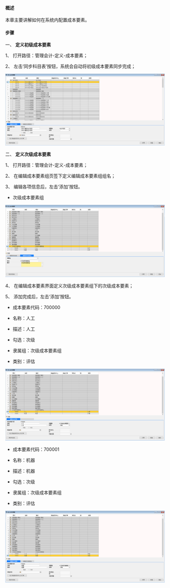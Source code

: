 #### **概述**

本章主要讲解如何在系统内配置成本要素。

#### **步骤**

一、 **定义初级成本要素**

1、 打开路径：管理会计-定义-成本要素；

2、 左击‘同步科目表’按钮，系统会自动将初级成本要素同步完成；

![img](images/pz11.1.png) 

二、 **定义次级成本要素**

1、 打开路径：管理会计-定义-成本要素；

2、 在编辑成本要素组页签下定义编辑成本要素组组名；

3、 编辑各项信息后，左击‘添加’按钮。

- 次级成本要素组

![img](images/pz11.2.png) 

4、 在编辑成本要素界面定义次级成本要素组下的次级成本要素；

5、 添加完成后，左击‘添加’按钮。

- 成本要素代码：700000

- 名称：人工

- 描述：人工

- 勾选：次级

- 隶属组：次级成本要素组

- 类别：评估

![img](images/pz11.3.png) 

- 成本要素代码：700001

- 名称：机器

- 描述：机器

- 勾选：次级

- 隶属组：次级成本要素组

- 类别：评估

![img](images/pz11.4.png)